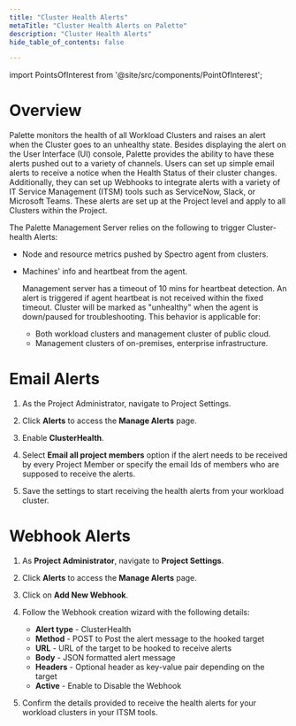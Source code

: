 ```yaml
---
title: "Cluster Health Alerts"
metaTitle: "Cluster Health Alerts on Palette"
description: "Cluster Health Alerts"
hide_table_of_contents: false

---
```





import PointsOfInterest from '@site/src/components/PointOfInterest';


# Overview
Palette monitors the health of all Workload Clusters and raises an alert when the Cluster goes to an unhealthy state. Besides displaying the alert on the User Interface (UI) console, Palette provides the ability to have these alerts pushed out to a variety of channels. Users can set up simple email alerts to receive a notice when the Health Status of their cluster changes. Additionally, they can set up Webhooks to integrate alerts with a variety of IT Service Management (ITSM) tools such as ServiceNow, Slack, or Microsoft Teams. These alerts are set up at the Project level and apply to all Clusters within the Project.

The Palette Management Server relies on the following to trigger Cluster-health Alerts:

* Node and resource metrics pushed by Spectro agent from clusters.


* Machines' info and heartbeat from the agent.

    Management server has a timeout of 10 mins for heartbeat detection. An alert is triggered if agent heartbeat is not received within the fixed timeout. Cluster will be marked as "unhealthy" when the agent is down/paused for troubleshooting. This behavior is applicable for:
  * Both workload clusters and management cluster of public cloud.
  * Management clusters of on-premises, enterprise infrastructure.

# Email Alerts
1. As the Project Administrator, navigate to Project Settings.


2. Click **Alerts** to access the **Manage Alerts** page.


3. Enable **ClusterHealth**.


4. Select **Email all project members** option if the alert needs to be received by every Project Member or specify the email Ids of members who are supposed to receive the alerts.


5. Save the settings to start receiving the health alerts from your workload cluster.

# Webhook Alerts

1.    As **Project Administrator**, navigate to **Project Settings**.


2. Click **Alerts** to access the **Manage Alerts** page.


3.    Click on **Add New Webhook**.


4.    Follow the Webhook creation wizard with the following details:
      * **Alert type** - ClusterHealth
      * **Method** - POST to Post the alert message to the hooked target
      * **URL** - URL of the target to be hooked to receive alerts
      * **Body** - JSON formatted alert message
      * **Headers** - Optional header as key-value pair depending on the target
      * **Active** - Enable to Disable the Webhook


5. Confirm the details provided to receive the health alerts for your workload clusters in your ITSM tools.




